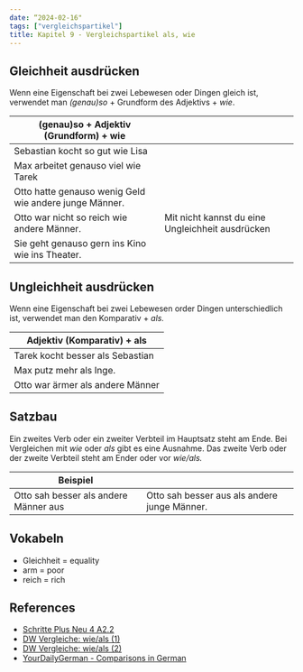 ```yaml
---
date: “2024-02-16"
tags: ["vergleichspartikel"]
title: Kapitel 9 - Vergleichspartikel als, wie
---
```


## Gleichheit ausdrücken

Wenn eine Eigenschaft bei zwei Lebewesen oder Dingen gleich ist, verwendet man *(genau)so* + Grundform des Adjektivs + *wie*.

| (genau)so + Adjektiv (Grundform) + wie                 |                                                  |
| ------------------------------------------------------ | ------------------------------------------------ |
| Sebastian kocht so gut wie Lisa                        |                                                  |
| Max arbeitet genauso viel wie Tarek                    |                                                  |
| Otto hatte genauso wenig Geld wie andere junge Männer. |                                                  |
| Otto war nicht so reich wie andere Männer.             | Mit nicht kannst du eine Ungleichheit ausdrücken |
| Sie geht genauso gern ins Kino wie ins Theater.        |                                                  |

## Ungleichheit ausdrücken

Wenn eine Eigenschaft bei zwei Lebewesen order Dingen unterschiedlich ist, verwendet man den Komparativ + *als.*

| Adjektiv (Komparativ) + als      |
| -------------------------------- |
| Tarek kocht besser als Sebastian |
| Max putz mehr als Inge.          |
| Otto war ärmer als andere Männer |

## Satzbau

Ein zweites Verb oder ein zweiter Verbteil im Hauptsatz steht am Ende. Bei Vergleichen mit *wie* oder *als* gibt es eine Ausnahme. Das zweite Verb oder der zweite Verbteil steht am Ender oder vor *wie/als.*

| Beispiel                              |                                              |
| ------------------------------------- | -------------------------------------------- |
| Otto sah besser als andere Männer aus | Otto sah besser aus als andere junge Männer. |

## Vokabeln

- Gleichheit = equality
- arm = poor
- reich = rich

## References

- [Schritte Plus Neu 4 A2.2](https://www.thalia.de/shop/home/artikeldetails/A1063594635?ProvID=11000533&gad_source=1&gclid=CjwKCAiArLyuBhA7EiwA-qo80E9ycV4KP5xp6ChHFhPqoroIREUNipl2NTJm6lNlQ9YC5ay20RXW8BoCuzYQAvD_BwE)
- [DW Vergleiche: wie/als (1)](https://learngerman.dw.com/de/grammar#40468718)
- [DW Vergleiche: wie/als (2)](https://learngerman.dw.com/de/vergleiche-wie-als-2/l-38594866/gr-39134732)
- [YourDailyGerman - Comparisons in German](https://yourdailygerman.com/comparisons-german/)